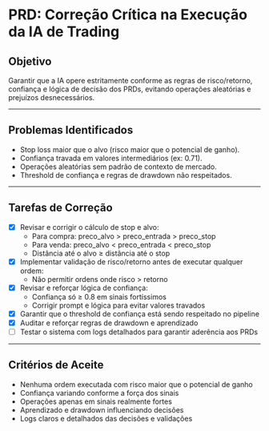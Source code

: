 # PRD: Correção Crítica na Execução da IA de Trading

## Objetivo
Garantir que a IA opere estritamente conforme as regras de risco/retorno, confiança e lógica de decisão dos PRDs, evitando operações aleatórias e prejuízos desnecessários.

---

## Problemas Identificados
- Stop loss maior que o alvo (risco maior que o potencial de ganho).
- Confiança travada em valores intermediários (ex: 0.71).
- Operações aleatórias sem padrão de contexto de mercado.
- Threshold de confiança e regras de drawdown não respeitados.

---

## Tarefas de Correção
- [x] Revisar e corrigir o cálculo de stop e alvo:
  - Para compra: preco_alvo > preco_entrada > preco_stop
  - Para venda: preco_alvo < preco_entrada < preco_stop
  - Distância até o alvo ≥ distância até o stop
- [x] Implementar validação de risco/retorno antes de executar qualquer ordem:
  - Não permitir ordens onde risco > retorno
- [x] Revisar e reforçar lógica de confiança:
  - Confiança só ≥ 0.8 em sinais fortíssimos
  - Corrigir prompt e lógica para evitar valores travados
- [x] Garantir que o threshold de confiança está sendo respeitado no pipeline
- [x] Auditar e reforçar regras de drawdown e aprendizado
- [ ] Testar o sistema com logs detalhados para garantir aderência aos PRDs

---

## Critérios de Aceite
- Nenhuma ordem executada com risco maior que o potencial de ganho
- Confiança variando conforme a força dos sinais
- Operações apenas em sinais realmente fortes
- Aprendizado e drawdown influenciando decisões
- Logs claros e detalhados das decisões e validações 